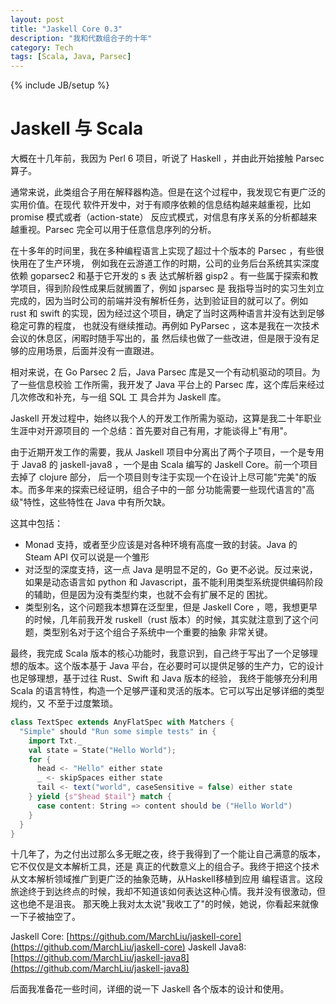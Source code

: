 ```yaml
---
layout: post
title: "Jaskell Core 0.3"
description: "我和代数组合子的十年"
category: Tech
tags: [Scala, Java, Parsec]
---
```

{% include JB/setup %}

# Jaskell 与 Scala

大概在十几年前，我因为 Perl 6  项目，听说了 Haskell ，并由此开始接触 Parsec 算子。

通常来说，此类组合子用在解释器构造。但是在这个过程中，我发现它有更广泛的实用价值。在现代
软件开发中，对于有顺序依赖的信息结构越来越重视，比如 promise 模式或者（action-state）
反应式模式，对信息有序关系的分析都越来越重视。Parsec 完全可以用于任意信息序列的分析。

在十多年的时间里，我在多种编程语言上实现了超过十个版本的 Parsec ，有些很快用在了生产环境，
例如我在云游道工作的时期，公司的业务后台系统其实深度依赖 goparsec2 和基于它开发的 s 表
达式解析器 gisp2 。有一些属于探索和教学项目，得到阶段性成果后就搁置了，例如 jsparsec 是
我指导当时的实习生刘立完成的，因为当时公司的前端并没有解析任务，达到验证目的就可以了。例如
rust 和 swift 的实现，因为经过这个项目，确定了当时这两种语言并没有达到足够稳定可靠的程度，
也就没有继续推动。再例如 PyParsec ，这本是我在一次技术会议的休息区，闲暇时随手写出的，虽
然后续也做了一些改进，但是限于没有足够的应用场景，后面并没有一直跟进。

相对来说，在 Go Parsec 2 后，Java Parsec 库是又一个有动机驱动的项目。为了一些信息校验
工作所需，我开发了 Java 平台上的 Parsec 库，这个库后来经过几次修改和补充，与一组 SQL 工
具合并为 Jaskell 库。

Jaskell 开发过程中，始终以我个人的开发工作所需为驱动，这算是我二十年职业生涯中对开源项目的
一个总结：首先要对自己有用，才能谈得上"有用"。

由于近期开发工作的需要，我从 Jaskell 项目中分离出了两个子项目，一个是专用于 Java8 的
jaskell-java8 ，一个是由 Scala 编写的 Jaskell Core。前一个项目去掉了 clojure 部分，
后一个项目则专注于实现一个在设计上尽可能"完美"的版本。而多年来的探索已经证明，组合子中的一部
分功能需要一些现代语言的"高级"特性，这些特性在 Java 中有所欠缺。

这其中包括：
 - Monad 支持，或者至少应该是对各种环境有高度一致的封装。Java 的 Steam API 仅可以说是一个雏形
 - 对泛型的深度支持，这一点 Java 是明显不足的，Go 更不必说。反过来说，如果是动态语言如 python 
 和 Javascript，虽不能利用类型系统提供编码阶段的辅助，但是因为没有类型约束，也就不会有扩展不足的
 困扰。
 - 类型别名，这个问题我本想算在泛型里，但是 Jaskell Core ，嗯，我想更早的时候，几年前我开发 
 ruskell（rust 版本）的时候，其实就注意到了这个问题，类型别名对于这个组合子系统中一个重要的抽象
 非常关键。

最终，我完成 Scala 版本的核心功能时，我意识到，自己终于写出了一个足够理想的版本。这个版本基于 Java 
平台，在必要时可以提供足够的生产力，它的设计也足够理想，基于过往 Rust、Swift 和 Java 版本的经验，
我终于能够充分利用 Scala 的语言特性，构造一个足够严谨和灵活的版本。它可以写出足够详细的类型规约，又
不至于过度繁琐。

```scala
class TextSpec extends AnyFlatSpec with Matchers {
  "Simple" should "Run some simple tests" in {
    import Txt._
    val state = State("Hello World");
    for {
      head <- "Hello" either state
      _ <- skipSpaces either state
      tail <- text("world", caseSensitive = false) either state
    } yield {s"$head $tail"} match {
      case content: String => content should be ("Hello World")
    }
  }
}
```

十几年了，为之付出过那么多无眠之夜，终于我得到了一个能让自己满意的版本，它不仅仅是文本解析工具，还是
真正的代数意义上的组合子。我终于把这个技术从文本解析领域推广到更广泛的抽象范畴，从Haskell移植到应用
编程语言。这段旅途终于到达终点的时候，我却不知道该如何表达这种心情。我并没有很激动，但这也绝不是沮丧。
那天晚上我对太太说"我收工了"的时候，她说，你看起来就像一下子被抽空了。

Jaskell Core: [https://github.com/MarchLiu/jaskell-core](https://github.com/MarchLiu/jaskell-core)
Jaskell Java8: [https://github.com/MarchLiu/jaskell-java8](https://github.com/MarchLiu/jaskell-java8)

后面我准备花一些时间，详细的说一下 Jaskell 各个版本的设计和使用。